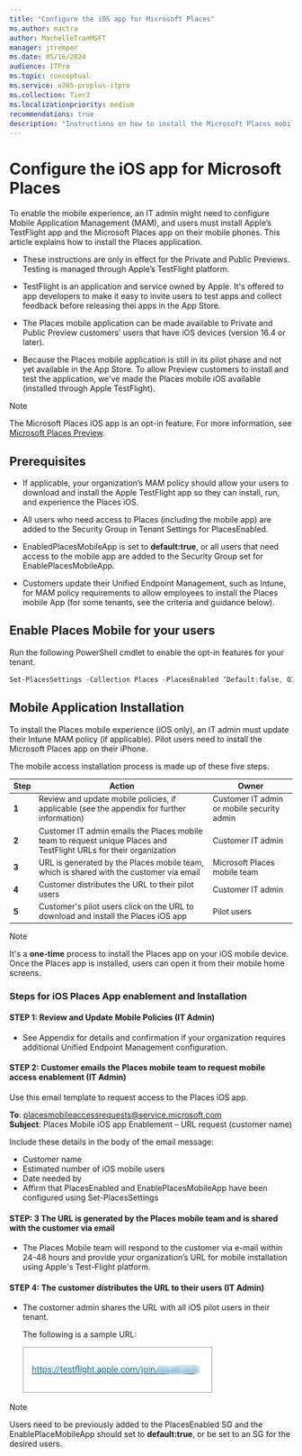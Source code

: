 ```yaml
---
title: "Configure the iOS app for Microsoft Places"
ms.author: mactra
author: MachelleTranMSFT
manager: jtremper
ms.date: 05/16/2024
audience: ITPro
ms.topic: conceptual
ms.service: o365-proplus-itpro
ms.collection: Tier3
ms.localizationpriority: medium
recommendations: true
description: "Instructions on how to install the Microsoft Places mobile app (iOS only)."
---
```

# Configure the iOS app for Microsoft Places

To enable the mobile experience, an IT admin might need to configure Mobile Application Management (MAM), and users must install Apple’s TestFlight app and the Microsoft Places app on their mobile phones. This article explains how to install the Places application.

- These instructions are only in effect for the Private and Public Previews. Testing is managed through Apple’s TestFlight platform.

- TestFlight is an application and service owned by Apple. It's offered to app developers to make it easy to invite users to test apps and collect feedback before releasing thei apps in the App Store.

- The Places mobile application can be made available to Private and Public Preview customers’ users that have iOS devices (version 16.4 or later).  

- Because the Places mobile application is still in its pilot phase and not yet available in the App Store. To allow Preview customers to install and test the application, we've made the Places mobile iOS available (installed through Apple TestFlight).

> [!NOTE]
> The Microsoft Places iOS app is an opt-in feature. For more information, see [Microsoft Places Preview](https://www.microsoft.com/en-us/microsoft-places).

## Prerequisites

- If applicable, your organization’s MAM policy should allow your users to download and install the Apple TestFlight app so they can install, run, and experience the Places iOS.

- All users who need access to Places (including the mobile app) are added to the Security Group in Tenant Settings for PlacesEnabled.

- EnabledPlacesMobileApp is set to **default:true**, or all users that need access to the mobile app are added to the Security Group set for EnablePlacesMobileApp.

- Customers update their Unified Endpoint Management, such as Intune, for MAM policy requirements to allow employees to install the Places mobile App (for some tenants, see the criteria and guidance below).

## Enable Places Mobile for your users

Run the following PowerShell cmdlet to enable the opt-in features for your tenant.

```powershell
Set-PlacesSettings -Collection Places -PlacesEnabled ‘Default:false, OID<Security Group OID>@<TenantId>:true’ -EnablePlacesMobileApp ‘Default:true’ 
```

## Mobile Application Installation 

To install the Places mobile experience (iOS only), an IT admin must update their Intune MAM policy (if applicable). Pilot users need to install the Microsoft Places app on their iPhone.

The mobile access installation process is made up of these five steps.

|Step  |Action     |Owner     |
|---------|---------|---------|
|**1**|Review and update mobile policies, if applicable (see the appendix for further information) |Customer IT admin or mobile security admin  |
|**2**|Customer IT admin emails the Places mobile team to request unique Places and TestFlight URLs for their organization | Customer IT admin |
|**3**|URL is generated by the Places mobile team, which is shared with the customer via email |Microsoft Places mobile team |
|**4**|Customer distributes the URL to their pilot users |Customer IT admin |
|**5**|Customer's pilot users click on the URL to download and install the Places iOS app |Pilot users |

> [!NOTE]
> It's a **one-time** process to install the Places app on your iOS mobile device. Once the Places app is installed, users can open it from their mobile home screens.

### Steps for iOS Places App enablement and Installation

#### STEP 1: Review and Update Mobile Policies (IT Admin)

- See Appendix for details and confirmation if your organization requires additional Unified Endpoint Management configuration.

#### STEP 2: Customer emails the Places mobile team to request mobile access enablement (IT Admin)

Use this email template to request access to the Places iOS app.

**To**: placesmobileaccessrequests@service.microsoft.com<br>
**Subject**: Places Mobile iOS app Enablement – URL request (customer name)

Include these details in the body of the email message:
- Customer name
- Estimated number of iOS mobile users
- Date needed by
- Affirm that PlacesEnabled and EnablePlacesMobileApp have been configured using Set-PlacesSettings

#### STEP: 3 The URL is generated by the Places mobile team and is shared with the customer via email

- The Places Mobile team will respond to the customer via e-mail within 24-48 hours and provide your organization’s URL for mobile installation using Apple's Test-Flight platform.

#### STEP 4: The customer distributes the URL to their users (IT Admin)

- The customer admin shares the URL with all iOS pilot users in their tenant.

   The following is a sample URL:

   ![Screenshot of the Create Configuration dialog box.](../images/places/configure-ios-app-001.png)

> [!NOTE]
> Users need to be previously added to the PlacesEnabled SG and the EnablePlaceMobileApp should set to **default:true**, or be set to an SG for the desired users.



